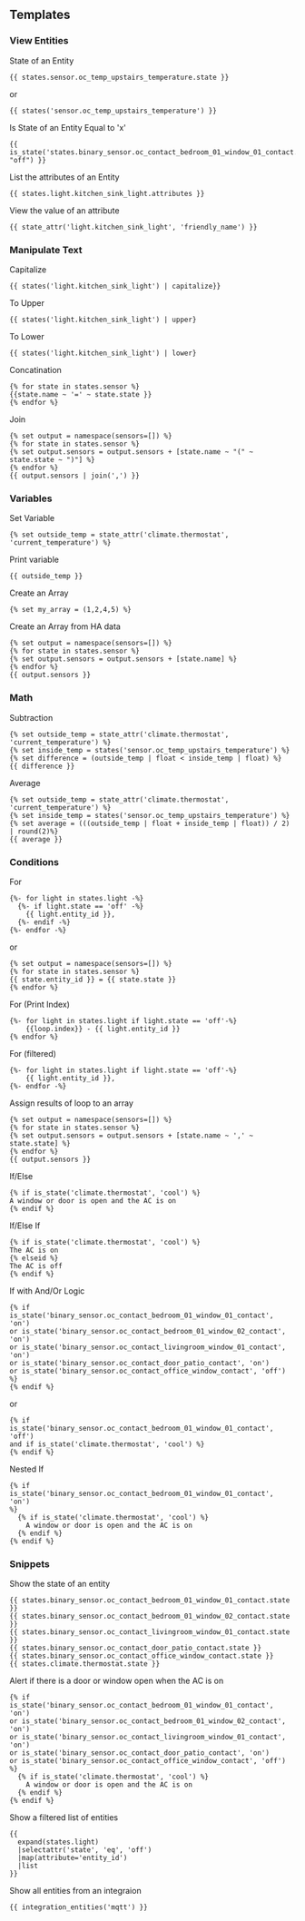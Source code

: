 ## Templates
### View Entities

State of an Entity
```
{{ states.sensor.oc_temp_upstairs_temperature.state }}
```
or
```
{{ states('sensor.oc_temp_upstairs_temperature') }}
```

Is State of an Entity Equal to 'x'
```
{{ is_state('states.binary_sensor.oc_contact_bedroom_01_window_01_contact.state', "off") }}
```

List the attributes of an Entity
```
{{ states.light.kitchen_sink_light.attributes }}
```

View the value of an attribute
```
{{ state_attr('light.kitchen_sink_light', 'friendly_name') }}
```

### Manipulate Text
Capitalize
```
{{ states('light.kitchen_sink_light') | capitalize}}
```

To Upper
```
{{ states('light.kitchen_sink_light') | upper}

```

To Lower
```
{{ states('light.kitchen_sink_light') | lower}

```

Concatination
```
{% for state in states.sensor %}
{{state.name ~ '=' ~ state.state }}
{% endfor %}
```

Join
```
{% set output = namespace(sensors=[]) %}
{% for state in states.sensor %}
{% set output.sensors = output.sensors + [state.name ~ "(" ~ state.state ~ ")"] %}
{% endfor %}
{{ output.sensors | join(',') }}
```
### Variables
Set Variable
```
{% set outside_temp = state_attr('climate.thermostat', 'current_temperature') %}
```

Print variable
```
{{ outside_temp }}
```

Create an Array
```
{% set my_array = (1,2,4,5) %}
```
Create an Array from HA data
```
{% set output = namespace(sensors=[]) %}
{% for state in states.sensor %}
{% set output.sensors = output.sensors + [state.name] %}
{% endfor %}
{{ output.sensors }}
```

### Math
Subtraction
```
{% set outside_temp = state_attr('climate.thermostat', 'current_temperature') %}
{% set inside_temp = states('sensor.oc_temp_upstairs_temperature') %}
{% set difference = (outside_temp | float < inside_temp | float) %}
{{ difference }}
```

Average
```
{% set outside_temp = state_attr('climate.thermostat', 'current_temperature') %}
{% set inside_temp = states('sensor.oc_temp_upstairs_temperature') %}
{% set average = (((outside_temp | float + inside_temp | float)) / 2) | round(2)%}
{{ average }}
```

### Conditions
For
```
{%- for light in states.light -%}
  {%- if light.state == 'off' -%}
    {{ light.entity_id }},
  {%- endif -%}
{%- endfor -%}
```
or 
```
{% set output = namespace(sensors=[]) %}
{% for state in states.sensor %}
{{ state.entity_id }} = {{ state.state }}
{% endfor %}
```

For (Print Index)
```
{%- for light in states.light if light.state == 'off'-%}
    {{loop.index}} - {{ light.entity_id }}
{% endfor %}
```

For (filtered)
```
{%- for light in states.light if light.state == 'off'-%}
    {{ light.entity_id }},
{%- endfor -%}
```

Assign results of loop to an array
```
{% set output = namespace(sensors=[]) %}
{% for state in states.sensor %}
{% set output.sensors = output.sensors + [state.name ~ ',' ~ state.state] %}
{% endfor %}
{{ output.sensors }}
```

If/Else
```
{% if is_state('climate.thermostat', 'cool') %}
A window or door is open and the AC is on
{% endif %}
```

If/Else If
```
{% if is_state('climate.thermostat', 'cool') %}
The AC is on
{% elseid %}
The AC is off
{% endif %}
```

If with And/Or Logic
```
{% if 
is_state('binary_sensor.oc_contact_bedroom_01_window_01_contact', 'on') 
or is_state('binary_sensor.oc_contact_bedroom_01_window_02_contact', 'on')
or is_state('binary_sensor.oc_contact_livingroom_window_01_contact', 'on')
or is_state('binary_sensor.oc_contact_door_patio_contact', 'on')
or is_state('binary_sensor.oc_contact_office_window_contact', 'off')
%}
{% endif %}
```
or
```
{% if 
is_state('binary_sensor.oc_contact_bedroom_01_window_01_contact', 'off') 
and if is_state('climate.thermostat', 'cool') %}
{% endif %}
```

Nested If
```
{% if 
is_state('binary_sensor.oc_contact_bedroom_01_window_01_contact', 'on') 
%}
  {% if is_state('climate.thermostat', 'cool') %}
    A window or door is open and the AC is on
  {% endif %}
{% endif %}
```

### Snippets
Show the state of an entity
```
{{ states.binary_sensor.oc_contact_bedroom_01_window_01_contact.state }}
{{ states.binary_sensor.oc_contact_bedroom_01_window_02_contact.state }}
{{ states.binary_sensor.oc_contact_livingroom_window_01_contact.state }}
{{ states.binary_sensor.oc_contact_door_patio_contact.state }}
{{ states.binary_sensor.oc_contact_office_window_contact.state }}
{{ states.climate.thermostat.state }}
```

Alert if there is a door or window open when the AC is on
```
{% if 
is_state('binary_sensor.oc_contact_bedroom_01_window_01_contact', 'on') 
or is_state('binary_sensor.oc_contact_bedroom_01_window_02_contact', 'on')
or is_state('binary_sensor.oc_contact_livingroom_window_01_contact', 'on')
or is_state('binary_sensor.oc_contact_door_patio_contact', 'on')
or is_state('binary_sensor.oc_contact_office_window_contact', 'off')
%}
  {% if is_state('climate.thermostat', 'cool') %}
    A window or door is open and the AC is on
  {% endif %}
{% endif %}
```

Show a filtered list of entities
```
{{ 
  expand(states.light) 
  |selectattr('state', 'eq', 'off') 
  |map(attribute='entity_id')
  |list  
}}
```
Show all entities from an integraion
```
{{ integration_entities('mqtt') }}
```
